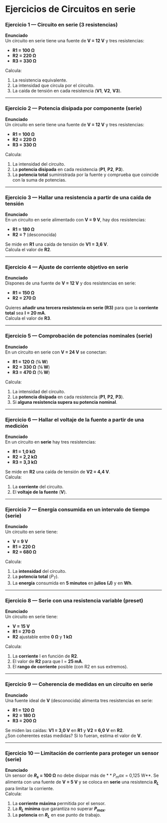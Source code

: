 # Ejercicios de Circuitos en serie

### Ejercicio 1 — Circuito en serie (3 resistencias)

**Enunciado**  
Un circuito en serie tiene una fuente de **V = 12 V** y tres resistencias:  

- **R1 = 100 Ω**  
- **R2 = 220 Ω**  
- **R3 = 330 Ω**  

Calcula:  

1. La resistencia equivalente.  
2. La intensidad que circula por el circuito.  
3. La caída de tensión en cada resistencia (**V1**, **V2**, **V3**).

--- 

### Ejercicio 2 — Potencia disipada por componente (serie)

**Enunciado**  
Un circuito en serie tiene una fuente de **V = 12 V** y tres resistencias:  

- **R1 = 100 Ω**  
- **R2 = 220 Ω**  
- **R3 = 330 Ω**  

Calcula:  

1. La intensidad del circuito.  
2. La **potencia disipada** en cada resistencia (**P1**, **P2**, **P3**).  
3. La **potencia total** suministrada por la fuente y comprueba que coincide con la suma de potencias.

--- 

### Ejercicio 3 — Hallar una resistencia a partir de una caída de tensión

**Enunciado**  
En un circuito en serie alimentado con **V = 9 V**, hay dos resistencias:  

- **R1 = 180 Ω**  
- **R2 = ?** (desconocida)

Se mide en **R1** una caída de tensión de **V1 = 3,6 V**.  
Calcula el valor de **R2**.

--- 

### Ejercicio 4 — Ajuste de corriente objetivo en serie

**Enunciado**  
Dispones de una fuente de **V = 12 V** y dos resistencias en serie:  

- **R1 = 150 Ω**  
- **R2 = 270 Ω**  

Quieres **añadir una tercera resistencia en serie (R3)** para que la **corriente total** sea **I = 20 mA**.  
Calcula el valor de **R3**.

--- 

### Ejercicio 5 — Comprobación de potencias nominales (serie)

**Enunciado**  
En un circuito en serie con **V = 24 V** se conectan:  

- **R1 = 120 Ω** (**¼ W**)  
- **R2 = 330 Ω** (**¼ W**)  
- **R3 = 470 Ω** (**½ W**)  

Calcula:  

1) La intensidad del circuito.  
2) La **potencia disipada** en cada resistencia (**P1**, **P2**, **P3**).  
3) Si **alguna resistencia supera su potencia nominal**.

---

### Ejercicio 6 — Hallar el voltaje de la fuente a partir de una medición

**Enunciado**  
En un circuito en **serie** hay tres resistencias:  

- **R1 = 1,0 kΩ**  
- **R2 = 2,2 kΩ**  
- **R3 = 3,3 kΩ**  

Se mide en **R2** una caída de tensión de **V2 = 4,4 V**.  
Calcula:  

1) La **corriente** del circuito.  
2) El **voltaje de la fuente** (**V**).

---

### Ejercicio 7 — Energía consumida en un intervalo de tiempo (serie)

**Enunciado**  
Un circuito en serie tiene:  

- **V = 9 V**  
- **R1 = 220 Ω**  
- **R2 = 680 Ω**  

Calcula:  

1) La **intensidad** del circuito.  
2) La **potencia total** \($P_T$\).  
3) La **energía** consumida en **5 minutos** en **julios (J)** y en **Wh**.

---

### Ejercicio 8 — Serie con una resistencia variable (preset)

**Enunciado**  
Un circuito en serie tiene:  

- **V = 15 V**  
- **R1 = 270 Ω**  
- **R2** ajustable entre **0 Ω** y **1 kΩ**

Calcula:  

1) La **corriente** I en función de **R2**.  
2) El valor de **R2** para que I = **25 mA**.  
3) El **rango de corriente** posible (con R2 en sus extremos).

---

### Ejercicio 9 — Coherencia de medidas en un circuito en serie

**Enunciado**  
Una fuente ideal de **V** (desconocida) alimenta tres resistencias en serie:  

- **R1 = 120 Ω**  
- **R2 = 180 Ω**  
- **R3 = 200 Ω**  

Se miden las caídas: **V1 = 3,0 V** en **R1** y **V2 = 6,0 V** en **R2**.  
¿Son coherentes estas medidas? Si lo fueran, estima el valor de **V**.

---

### Ejercicio 10 — Limitación de corriente para proteger un sensor (serie)

**Enunciado**  
Un sensor de **$R_s$ = 100 Ω** no debe disipar más de $**P_max$ = 0,125 W**. Se alimenta con una fuente de **V = 5 V** y se coloca en **serie** una resistencia **$R_L$** para limitar la corriente.  
Calcula:  

1) La **corriente máxima** permitida por el sensor.  
2) La **$R_L$ mínima** que garantiza no superar **$P_{max}$**.  
3) La **potencia** en **$R_L$** en ese punto de trabajo.
